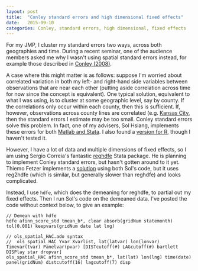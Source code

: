 ```yaml
---
layout: post
title:  "Conley standard errors and high dimensional fixed effects"
date:   2015-09-10
categories: Conley, standard errors, high dimensional, fixed effects
---
```


For my JMP, I cluster my standard errors two ways, across both geographies and time. During a recent seminar, one of the audience members asked me why I wasn't using spatial standard errors instead, for example those described in [Conley (2008)](http://www.dictionaryofeconomics.com/article?id=pde2008_S000450).

A case where this might matter is as follows: suppose I'm worried about correlated variation in both my left- and right-hand side variables between observations that are near each other (putting aside correlation across time for now since the concept is equivalent). One typical solution, equivalent to what I was using, is to cluster at some geographic level, say by county. If the correlations only occur within each county, then this is sufficient. If, however, observations across county lines are correlated (e.g. [Kansas City](https://goo.gl/maps/1TuZd9icj812), then the standard errors I estimate may be too small. Conley standard errors solve this problem. In fact, one of my advisers, Sol Hsiang, implements these errors for both [Matlab and Stata](http://www.fight-entropy.com/2010/06/standard-error-adjustment-ols-for.html). I also found a [version for R](https://gist.github.com/devmag/f18ec223df7aef78402b), though I haven't tested it. 

However, I have a lot of data and multiple dimensions of fixed effects, so I am using Sergio Correia's fantastic [reghdfe](https://github.com/sergiocorreia/reghdfe) Stata package. He is planning to implement Conley standard errors, but hasn't gotten around to it yet. Thiemo Fetzer implements a [solution](http://www.trfetzer.com/conley-spatial-hac-errors-with-fixed-effects/) using both Sol's code, but it uses reg2hdfe (which is similar, but generally slower than reghdfe) and looks complicated. 

Instead, I use `hdfe`, which does the demeaning for reghdfe, to partial out my fixed effects. Then I run Sol's code on the demeaned data. I've posted the code without context below, to give an example:
    
    // Demean with hdfe
    hdfe afinn_score_std tmean_b*, clear absorb(gridNum statemonth) tol(0.001) keepvars(gridNum date lat lng)

    // ols_spatial_HAC.ado syntax
    //  ols_spatial_HAC Yvar Xvarlist, lat(latvar) lon(lonvar) Timevar(tvar) Panelvar(pvar) [DISTcutoff(#) LAGcutoff(#) bartlett DISPlay star dropvar]
    ols_spatial_HAC afinn_score_std tmean_b*, lat(lat) lon(lng) time(date) panel(gridNum) distcutoff(16) lagcutoff(7) disp

